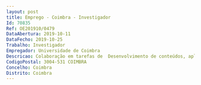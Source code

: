 ```yaml
--- 
layout: post
title: Emprego - Coimbra - Investigador
Id: 70835
Ref: OE201910/0479
DataAbertura: 2019-10-11
DataFecho: 2019-10-25
Trabalho: Investigador
Empregador: Universidade de Coimbra
Descricao: Colaboração em tarefas de  Desenvolvimento de conteúdos, aplicação e gestão de um programa de intervenção psicológica (assente no modelo cognitivo comportamental) com recurso à e health  Recrutamento, seleção e avaliação psicológica dos participantes  Organização da recolha de dados (no âmbito do estudo longitudinal, incluindo a aplicação de instrumentos de avaliação psicológica)  Preparação de base de dados  Análises estatísticas básicas e avançadas  Preparação, redação (em língua inglesa) e submissão de manuscritos para publicação em revistas científicas da área  Preparação, submissão e apresentação de comunicações (orais e em poster) em eventos científicos nacionais e internacionais  Coorganização e dinamização de conferências e outras ações de divulgação do projeto.
CodigoPostal: 3004-531 COIMBRA
Concelho: Coimbra
Distrito: Coimbra
--- 
```

